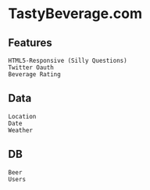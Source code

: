 # TastyBeverage.com

## Features
    HTML5-Responsive (Silly Questions)
    Twitter Oauth
    Beverage Rating

## Data
    Location
    Date
    Weather

## DB
    Beer
    Users
         
